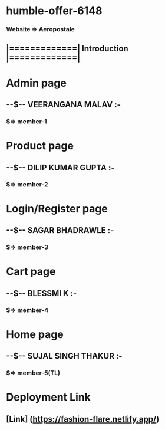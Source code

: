 # humble-offer-6148
### Website => Aeropostale
## |=============| Introduction |=============|
# Admin page 
## --$-- VEERANGANA MALAV :-
### $=> member-1
# Product page 
## --$-- DILIP KUMAR GUPTA :-
### $=> member-2
# Login/Register page 
## --$-- SAGAR BHADRAWLE :-
### $=> member-3
# Cart page 
## --$-- BLESSMI K :-
### $=> member-4
# Home page 
## --$-- SUJAL SINGH THAKUR :-
### $=> member-5(TL)
# Deployment Link
## [Link] (https://fashion-flare.netlify.app/)
